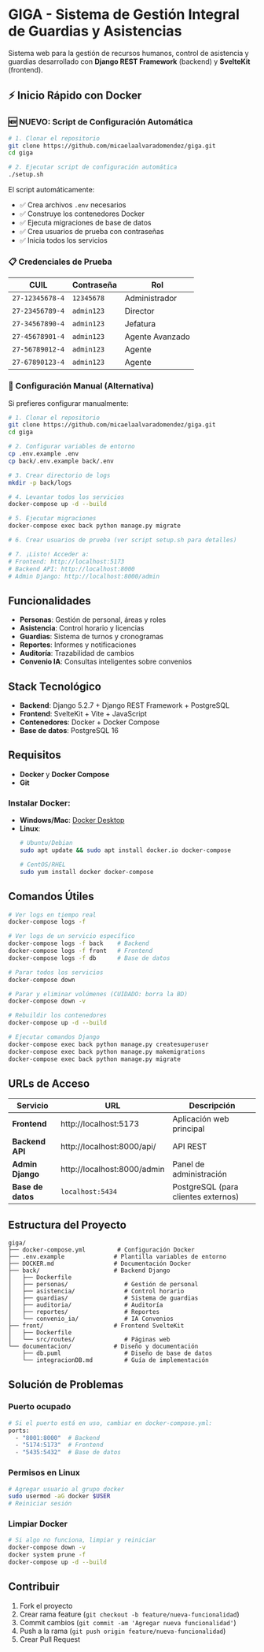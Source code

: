 # GIGA - Sistema de Gestión Integral de Guardias y Asistencias

Sistema web para la gestión de recursos humanos, control de asistencia y guardias desarrollado con **Django REST Framework** (backend) y **SvelteKit** (frontend).

## ⚡ Inicio Rápido con Docker

### 🆕 **NUEVO**: Script de Configuración Automática

```bash
# 1. Clonar el repositorio
git clone https://github.com/micaelaalvaradomendez/giga.git
cd giga

# 2. Ejecutar script de configuración automática
./setup.sh
```

El script automáticamente:
- ✅ Crea archivos `.env` necesarios
- ✅ Construye los contenedores Docker
- ✅ Ejecuta migraciones de base de datos
- ✅ Crea usuarios de prueba con contraseñas
- ✅ Inicia todos los servicios

### 📋 Credenciales de Prueba

| CUIL | Contraseña | Rol |
|------|------------|-----|
| `27-12345678-4` | `12345678` | Administrador |
| `27-23456789-4` | `admin123` | Director |
| `27-34567890-4` | `admin123` | Jefatura |
| `27-45678901-4` | `admin123` | Agente Avanzado |
| `27-56789012-4` | `admin123` | Agente |
| `27-67890123-4` | `admin123` | Agente |

### 🔧 Configuración Manual (Alternativa)

Si prefieres configurar manualmente:

```bash
# 1. Clonar el repositorio
git clone https://github.com/micaelaalvaradomendez/giga.git
cd giga

# 2. Configurar variables de entorno
cp .env.example .env
cp back/.env.example back/.env

# 3. Crear directorio de logs
mkdir -p back/logs

# 4. Levantar todos los servicios
docker-compose up -d --build

# 5. Ejecutar migraciones
docker-compose exec back python manage.py migrate

# 6. Crear usuarios de prueba (ver script setup.sh para detalles)

# 7. ¡Listo! Acceder a:
# Frontend: http://localhost:5173
# Backend API: http://localhost:8000
# Admin Django: http://localhost:8000/admin
```

## Funcionalidades

- **Personas**: Gestión de personal, áreas y roles
- **Asistencia**: Control horario y licencias  
- **Guardias**: Sistema de turnos y cronogramas
- **Reportes**: Informes y notificaciones
- **Auditoría**: Trazabilidad de cambios
- **Convenio IA**: Consultas inteligentes sobre convenios

## Stack Tecnológico

- **Backend**: Django 5.2.7 + Django REST Framework + PostgreSQL
- **Frontend**: SvelteKit + Vite + JavaScript
- **Contenedores**: Docker + Docker Compose
- **Base de datos**: PostgreSQL 16

## Requisitos

- **Docker** y **Docker Compose**
- **Git**

### Instalar Docker:
- **Windows/Mac**: [Docker Desktop](https://www.docker.com/products/docker-desktop/)
- **Linux**: 
  ```bash
  # Ubuntu/Debian
  sudo apt update && sudo apt install docker.io docker-compose
  
  # CentOS/RHEL
  sudo yum install docker docker-compose
  ```

## Comandos Útiles

```bash
# Ver logs en tiempo real
docker-compose logs -f

# Ver logs de un servicio específico
docker-compose logs -f back    # Backend
docker-compose logs -f front   # Frontend
docker-compose logs -f db      # Base de datos

# Parar todos los servicios
docker-compose down

# Parar y eliminar volúmenes (CUIDADO: borra la BD)
docker-compose down -v

# Rebuildir los contenedores
docker-compose up -d --build

# Ejecutar comandos Django
docker-compose exec back python manage.py createsuperuser
docker-compose exec back python manage.py makemigrations
docker-compose exec back python manage.py migrate
```

## URLs de Acceso

| Servicio | URL | Descripción |
|----------|-----|-------------|
| **Frontend** | http://localhost:5173 | Aplicación web principal |
| **Backend API** | http://localhost:8000/api/ | API REST |
| **Admin Django** | http://localhost:8000/admin | Panel de administración |
| **Base de datos** | `localhost:5434` | PostgreSQL (para clientes externos) |

## Estructura del Proyecto

```
giga/
├── docker-compose.yml         # Configuración Docker
├── .env.example              # Plantilla variables de entorno
├── DOCKER.md                 # Documentación Docker
├── back/                     # Backend Django
│   ├── Dockerfile
│   ├── personas/                # Gestión de personal
│   ├── asistencia/              # Control horario
│   ├── guardias/                # Sistema de guardias
│   ├── auditoria/               # Auditoría
│   ├── reportes/                # Reportes
│   └── convenio_ia/             # IA Convenios
├── front/                    # Frontend SvelteKit
│   ├── Dockerfile
│   └── src/routes/              # Páginas web
└── documentacion/            # Diseño y documentación
    ├── db.puml                  # Diseño de base de datos
    └── integracionDB.md         # Guía de implementación
```

## Solución de Problemas

### Puerto ocupado
```bash
# Si el puerto está en uso, cambiar en docker-compose.yml:
ports:
  - "8001:8000"  # Backend
  - "5174:5173"  # Frontend
  - "5435:5432"  # Base de datos
```

### Permisos en Linux
```bash
# Agregar usuario al grupo docker
sudo usermod -aG docker $USER
# Reiniciar sesión
```

### Limpiar Docker
```bash
# Si algo no funciona, limpiar y reiniciar
docker-compose down -v
docker system prune -f
docker-compose up -d --build
```

## Contribuir

1. Fork el proyecto
2. Crear rama feature (`git checkout -b feature/nueva-funcionalidad`)
3. Commit cambios (`git commit -am 'Agregar nueva funcionalidad'`)
4. Push a la rama (`git push origin feature/nueva-funcionalidad`)
5. Crear Pull Request